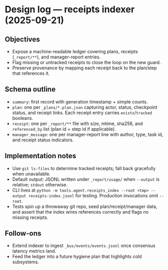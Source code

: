 # Design log — receipts indexer (2025-09-21)

## Objectives
- Expose a machine-readable ledger covering plans, receipts (`_report/**`), and manager-report entries.
- Flag missing or untracked receipts to close the loop on the new guard.
- Preserve provenance by mapping each receipt back to the plan/step that references it.

## Schema outline
- `summary`: first record with generation timestamp + simple counts.
- `plan`: one per `_plans/*.plan.json` capturing actor, status, checkpoint status, and receipt links. Each receipt entry carries `exists`/`tracked` booleans.
- `receipt`: one per `_report/**` file with size, mtime, sha256, and `referenced_by` list (plan id + step id if applicable).
- `manager_message`: one per manager-report line with author, type, task id, and receipt status indicators.

## Implementation notes
- Use `git ls-files` to determine tracked receipts; fall back gracefully when unavailable.
- Default output: JSONL written under `_report/usage/` when `--output` is relative; `stdout` otherwise.
- CLI lives at `python -m tools.agent.receipts_index --root <tmp> --output receipts-index.jsonl` for testing. Production invocations omit `--root`.
- Tests spin up a throwaway git repo, seed plan/receipt/manager data, and assert that the index wires references correctly and flags no missing receipts.

## Follow-ons
- Extend indexer to ingest `_bus/events/events.jsonl` once consensus latency metrics land.
- Feed the ledger into a future hygiene plan that highlights cold subsystems.
